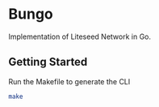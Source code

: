 # Bungo

Implementation of Liteseed Network in Go.

## Getting Started

Run the Makefile to generate the CLI

```bash
make
```

